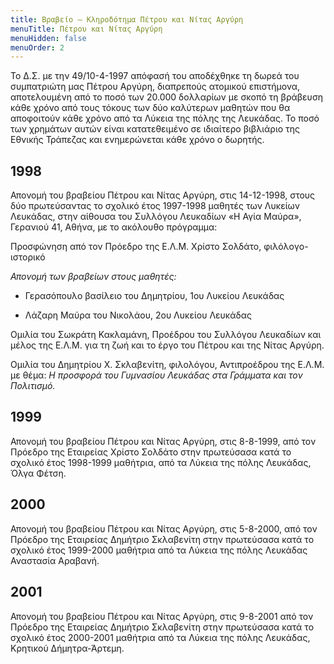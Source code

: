 ```yaml
---
title: Βραβείο – Κληροδότημα Πέτρου και Νίτας Αργύρη
menuTitle: Πέτρου και Νίτας Αργύρη
menuHidden: false
menuOrder: 2
---
```


Το Δ.Σ. με την 49/10-4-1997 απόφασή του αποδέχθηκε τη δωρεά του συμπατριώτη μας Πέτρου Αργύρη, διαπρεπούς ατομικού επιστήμονα, αποτελουμένη από το ποσό των 20.000 δολλαρίων με σκοπό τη βράβευση κάθε χρόνο από τους τόκους των δύο καλύτερων μαθητών που θα αποφοιτούν κάθε χρόνο από τα Λύκεια της πόλης της Λευκάδας. Το ποσό των χρημάτων αυτών είναι κατατεθειμένο σε ιδιαίτερο βιβλιάριο της Εθνικής Τράπεζας και ενημερώνεται κάθε χρόνο ο δωρητής.

## 1998

Απονομή του βραβείου Πέτρου και Νίτας Αργύρη, στις 14-12-1998, στους δύο πρωτεύσαντας το σχολικό έτος 1997-1998 μαθητές των Λυκείων Λευκάδας, στην αίθουσα του Συλλόγου Λευκαδίων «Η Αγία Μαύρα», Γερανιού 41, Αθήνα, με το ακόλουθο πρόγραμμα:

Προσφώνηση από τον Πρόεδρο της Ε.Λ.Μ. Χρίστο Σολδάτο, φιλόλογο-ιστορικό

*Απονομή των βραβείων στους μαθητές:*

- Γερασόπουλο βασίλειο του Δημητρίου, 1ου Λυκείου Λευκάδας

- Λάζαρη Μαύρα του Νικολάου, 2ου Λυκείου Λευκάδας

Ομιλία του Σωκράτη Κακλαμάνη, Προέδρου του Συλλόγου Λευκαδίων και μέλος της Ε.Λ.Μ. για τη ζωή και το έργο του Πέτρου και της Νίτας Αργύρη.

Ομιλία του Δημητρίου X. Σκλαβενίτη, φιλολόγου, Αντιπροέδρου της Ε.Λ.Μ. με θέμα: *Η προσφορά του Γυμνασίου Λευκάδας στα Γράμματα και τον Πολιτισμό.*

## 1999

Απονομή του βραβείου Πέτρου και Νίτας Αργύρη, στις 8-8-1999, από τον Πρόεδρο της Εταιρείας Χρίστο Σολδάτο στην πρωτεύσασα κατά το σχολικό έτος 1998-1999 μαθήτρια, από τα Λύκεια της πόλης Λευκάδας, Όλγα Φέτση.

## 2000

Απονομή του βραβείου Πέτρου και Νίτας Αργύρη, στις 5-8-2000, από τον Πρόεδρο της Εταιρείας Δημήτριο Σκλαβενίτη στην πρωτεύσασα κατά το σχολικό έτος 1999-2000 μαθήτρια από τα Λύκεια της πόλης Λευκάδας Αναστασία Αραβανή.

## 2001

Απονομή του βραβείου Πέτρου και Νίτας Αργύρη, στις 9-8-2001 από τον Πρόεδρο της Εταιρείας Δημήτριο Σκλαβενίτη στην πρωτεύσασα κατά το σχολικό έτος 2000-2001 μαθήτρια από τα Λύκεια της πόλης Λευκάδας, Κρητικού Δήμητρα-Άρτεμη.